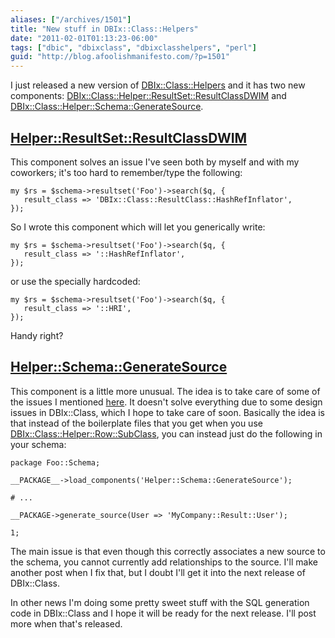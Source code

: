 ```yaml
---
aliases: ["/archives/1501"]
title: "New stuff in DBIx::Class::Helpers"
date: "2011-02-01T01:13:23-06:00"
tags: ["dbic", "dbixclass", "dbixclasshelpers", "perl"]
guid: "http://blog.afoolishmanifesto.com/?p=1501"
---
```

I just released a new version of [DBIx::Class::Helpers](http://search.cpan.org/perldoc?DBIx::Class::Helpers) and it has two new components: [DBIx::Class::Helper::ResultSet::ResultClassDWIM](http://search.cpan.org/perldoc?DBIx::Class::Helper::ResultSet::ResultClassDWIM) and [DBIx::Class::Helper::Schema::GenerateSource](http://search.cpan.org/perldoc?DBIx::Class::Helper::Schema::GenerateSource).

## [Helper::ResultSet::ResultClassDWIM](http://search.cpan.org/perldoc?DBIx::Class::Helper::ResultSet::ResultClassDWIM)

This component solves an issue I've seen both by myself and with my coworkers; it's too hard to remember/type the following:

    my $rs = $schema->resultset('Foo')->search($q, {
       result_class => 'DBIx::Class::ResultClass::HashRefInflator',
    });

So I wrote this component which will let you generically write:

    my $rs = $schema->resultset('Foo')->search($q, {
       result_class => '::HashRefInflator',
    });

or use the specially hardcoded:

    my $rs = $schema->resultset('Foo')->search($q, {
       result_class => '::HRI',
    });

Handy right?

## [Helper::Schema::GenerateSource](http://search.cpan.org/perldoc?DBIx::Class::Helper::Schema::GenerateSource)

This component is a little more unusual. The idea is to take care of some of the issues I mentioned [here](/archives/1490). It doesn't solve everything due to some design issues in DBIx::Class, which I hope to take care of soon. Basically the idea is that instead of the boilerplate files that you get when you use [DBIx::Class::Helper::Row::SubClass](http://search.cpan.org/perldoc?DBIx::Class::Helper::Row::SubClass), you can instead just do the following in your schema:

    package Foo::Schema;

    __PACKAGE__->load_components('Helper::Schema::GenerateSource');

    # ...

    __PACKAGE->generate_source(User => 'MyCompany::Result::User');

    1;

The main issue is that even though this correctly associates a new source to the schema, you cannot currently add relationships to the source. I'll make another post when I fix that, but I doubt I'll get it into the next release of DBIx::Class.

In other news I'm doing some pretty sweet stuff with the SQL generation code in DBIx::Class and I hope it will be ready for the next release. I'll post more when that's released.
